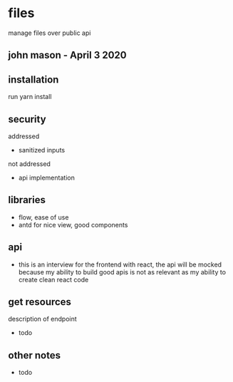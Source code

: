 # files
manage files over public api
## john mason - April 3 2020

## installation
run yarn install

## security
addressed
- sanitized inputs

not addressed
- api implementation

## libraries
- flow, ease of use
- antd for nice view, good components

## api
- this is an interview for the frontend with react, the api will be mocked because my ability to build good apis is not as relevant as my ability to create clean react code

## get resources
description of endpoint
- todo

## other notes
- todo